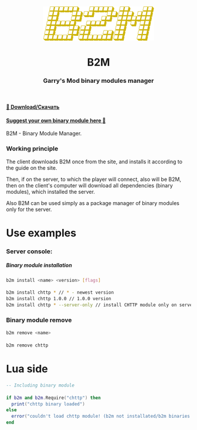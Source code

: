 <p align="center">
  <img src="https://github.com/autumncommunity/b2m_binary/raw/master/img/b2m.png" />
</p>

<h1 align="center">
    B2M
</h1>

<h3 align="center">
    Garry's Mod binary modules manager
</h3>
<br>

#### [🧐 Download/Скачать](https://autumngmod.ru/b2m)
#### [Suggest your own binary module here 👻](https://autumngmod.ru/discord)

B2M - Binary Module Manager.

### Working principle
The client downloads B2M once from the site, and installs it according to the guide on the site.

Then, if on the server, to which the player will connect, also will be B2M, then on the client's computer will download all dependencies (binary modules), which installed the server.

Also B2M can be used simply as a package manager of binary modules only for the server.

# Use examples
### Server console:
##### Binary module installation
```bash
b2m install <name> <version> [flags]

b2m install chttp * // * - newest version
b2m install chttp 1.0.0 // 1.0.0 version
b2m install chttp * --server-only // install CHTTP module only on server
```

### Binary module remove
```bash
b2m remove <name>

b2m remove chttp
```

# Lua side

```lua
-- Including binary module

if b2m and b2m.Require("chttp") then
  print("chttp binary loaded")
else
  error("couldn't load chttp module! (b2m not installated/b2m binaries loading disabled/chttp module not found")
end
```
